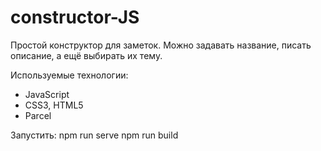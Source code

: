 # constructor-JS

Простой конструктор для заметок. Можно задавать название, писать описание, а ещё выбирать их тему. 

Используемые технологии:
- JavaScript
- CSS3, HTML5
- Parcel

Запустить:
npm run serve
npm run build
